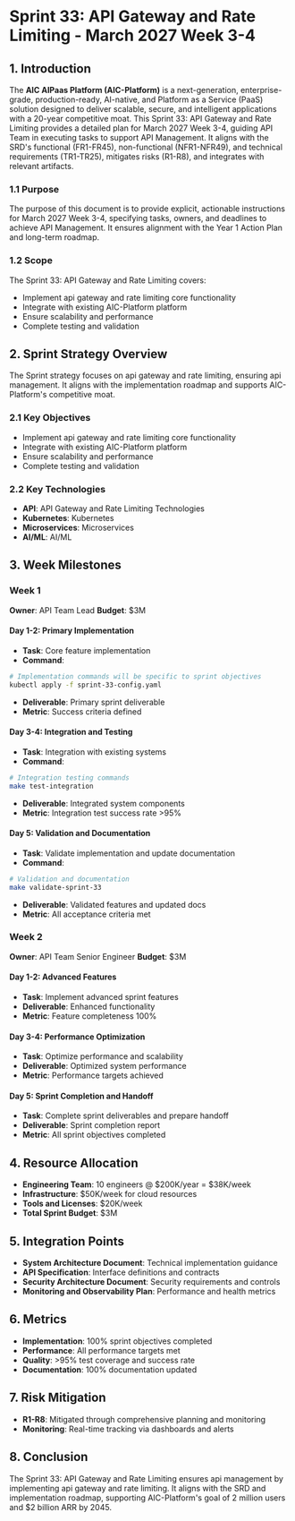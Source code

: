 # Sprint 33: API Gateway and Rate Limiting - March 2027 Week 3-4

## 1. Introduction
The **AIC AIPaas Platform (AIC-Platform)** is a next-generation, enterprise-grade, production-ready, AI-native, and Platform as a Service (PaaS) solution designed to deliver scalable, secure, and intelligent applications with a 20-year competitive moat. This Sprint 33: API Gateway and Rate Limiting provides a detailed plan for March 2027 Week 3-4, guiding API Team in executing tasks to support API Management. It aligns with the SRD's functional (FR1-FR45), non-functional (NFR1-NFR49), and technical requirements (TR1-TR25), mitigates risks (R1-R8), and integrates with relevant artifacts.

### 1.1 Purpose
The purpose of this document is to provide explicit, actionable instructions for March 2027 Week 3-4, specifying tasks, owners, and deadlines to achieve API Management. It ensures alignment with the Year 1 Action Plan and long-term roadmap.

### 1.2 Scope
The Sprint 33: API Gateway and Rate Limiting covers:
- Implement api gateway and rate limiting core functionality
- Integrate with existing AIC-Platform platform
- Ensure scalability and performance
- Complete testing and validation

## 2. Sprint Strategy Overview
The Sprint strategy focuses on api gateway and rate limiting, ensuring api management. It aligns with the implementation roadmap and supports AIC-Platform's competitive moat.

### 2.1 Key Objectives
- Implement api gateway and rate limiting core functionality
- Integrate with existing AIC-Platform platform
- Ensure scalability and performance
- Complete testing and validation

### 2.2 Key Technologies
- **API**: API Gateway and Rate Limiting Technologies
- **Kubernetes**: Kubernetes
- **Microservices**: Microservices
- **AI/ML**: AI/ML

## 3. Week Milestones

### Week 1
**Owner**: API Team Lead
**Budget**: $3M

#### Day 1-2: Primary Implementation
- **Task**: Core feature implementation
- **Command**: 
```bash
# Implementation commands will be specific to sprint objectives
kubectl apply -f sprint-33-config.yaml
```
- **Deliverable**: Primary sprint deliverable
- **Metric**: Success criteria defined

#### Day 3-4: Integration and Testing
- **Task**: Integration with existing systems
- **Command**:
```bash
# Integration testing commands
make test-integration
```
- **Deliverable**: Integrated system components
- **Metric**: Integration test success rate >95%

#### Day 5: Validation and Documentation
- **Task**: Validate implementation and update documentation
- **Command**:
```bash
# Validation and documentation
make validate-sprint-33
```
- **Deliverable**: Validated features and updated docs
- **Metric**: All acceptance criteria met

### Week 2
**Owner**: API Team Senior Engineer
**Budget**: $3M

#### Day 1-2: Advanced Features
- **Task**: Implement advanced sprint features
- **Deliverable**: Enhanced functionality
- **Metric**: Feature completeness 100%

#### Day 3-4: Performance Optimization
- **Task**: Optimize performance and scalability
- **Deliverable**: Optimized system performance
- **Metric**: Performance targets achieved

#### Day 5: Sprint Completion and Handoff
- **Task**: Complete sprint deliverables and prepare handoff
- **Deliverable**: Sprint completion report
- **Metric**: All sprint objectives completed

## 4. Resource Allocation
- **Engineering Team**: 10 engineers @ $200K/year = $38K/week
- **Infrastructure**: $50K/week for cloud resources
- **Tools and Licenses**: $20K/week
- **Total Sprint Budget**: $3M

## 5. Integration Points
- **System Architecture Document**: Technical implementation guidance
- **API Specification**: Interface definitions and contracts
- **Security Architecture Document**: Security requirements and controls
- **Monitoring and Observability Plan**: Performance and health metrics

## 6. Metrics
- **Implementation**: 100% sprint objectives completed
- **Performance**: All performance targets met
- **Quality**: >95% test coverage and success rate
- **Documentation**: 100% documentation updated

## 7. Risk Mitigation
- **R1-R8**: Mitigated through comprehensive planning and monitoring
- **Monitoring**: Real-time tracking via dashboards and alerts

## 8. Conclusion
The Sprint 33: API Gateway and Rate Limiting ensures api management by implementing api gateway and rate limiting. It aligns with the SRD and implementation roadmap, supporting AIC-Platform's goal of 2 million users and $2 billion ARR by 2045.
